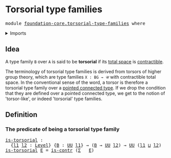 # Torsorial type families

<pre class="Agda"><a id="36" class="Keyword">module</a> <a id="43" href="foundation-core.torsorial-type-families.html" class="Module">foundation-core.torsorial-type-families</a> <a id="83" class="Keyword">where</a>
</pre>
<details><summary>Imports</summary>

<pre class="Agda"><a id="139" class="Keyword">open</a> <a id="144" class="Keyword">import</a> <a id="151" href="foundation.dependent-pair-types.html" class="Module">foundation.dependent-pair-types</a>
<a id="183" class="Keyword">open</a> <a id="188" class="Keyword">import</a> <a id="195" href="foundation.universe-levels.html" class="Module">foundation.universe-levels</a>

<a id="223" class="Keyword">open</a> <a id="228" class="Keyword">import</a> <a id="235" href="foundation-core.contractible-types.html" class="Module">foundation-core.contractible-types</a>
</pre>
</details>

## Idea

A type family `B` over `A` is said to be **torsorial** if its
[total space](foundation.dependent-pair-types.md) is
[contractible](foundation-core.contractible-types.md).

The terminology of torsorial type families is derived from torsors of higher
group theory, which are type families `X : BG → 𝒰` with contractible total
space. In the conventional sense of the word, a torsor is therefore a torsorial
type family over a
[pointed connected type](higher-group-theory.higher-groups.md). If we drop the
condition that they are defined over a pointed connected type, we get to the
notion of 'torsor-like', or indeed 'torsorial' type families.

## Definition

### The predicate of being a torsorial type family

<pre class="Agda"><a id="is-torsorial"></a><a id="1012" href="foundation-core.torsorial-type-families.html#1012" class="Function">is-torsorial</a> <a id="1025" class="Symbol">:</a>
  <a id="1029" class="Symbol">{</a><a id="1030" href="foundation-core.torsorial-type-families.html#1030" class="Bound">l1</a> <a id="1033" href="foundation-core.torsorial-type-families.html#1033" class="Bound">l2</a> <a id="1036" class="Symbol">:</a> <a id="1038" href="Agda.Primitive.html#742" class="Postulate">Level</a><a id="1043" class="Symbol">}</a> <a id="1045" class="Symbol">{</a><a id="1046" href="foundation-core.torsorial-type-families.html#1046" class="Bound">B</a> <a id="1048" class="Symbol">:</a> <a id="1050" href="Agda.Primitive.html#388" class="Primitive">UU</a> <a id="1053" href="foundation-core.torsorial-type-families.html#1030" class="Bound">l1</a><a id="1055" class="Symbol">}</a> <a id="1057" class="Symbol">→</a> <a id="1059" class="Symbol">(</a><a id="1060" href="foundation-core.torsorial-type-families.html#1046" class="Bound">B</a> <a id="1062" class="Symbol">→</a> <a id="1064" href="Agda.Primitive.html#388" class="Primitive">UU</a> <a id="1067" href="foundation-core.torsorial-type-families.html#1033" class="Bound">l2</a><a id="1069" class="Symbol">)</a> <a id="1071" class="Symbol">→</a> <a id="1073" href="Agda.Primitive.html#388" class="Primitive">UU</a> <a id="1076" class="Symbol">(</a><a id="1077" href="foundation-core.torsorial-type-families.html#1030" class="Bound">l1</a> <a id="1080" href="Agda.Primitive.html#961" class="Primitive Operator">⊔</a> <a id="1082" href="foundation-core.torsorial-type-families.html#1033" class="Bound">l2</a><a id="1084" class="Symbol">)</a>
<a id="1086" href="foundation-core.torsorial-type-families.html#1012" class="Function">is-torsorial</a> <a id="1099" href="foundation-core.torsorial-type-families.html#1099" class="Bound">E</a> <a id="1101" class="Symbol">=</a> <a id="1103" href="foundation-core.contractible-types.html#855" class="Function">is-contr</a> <a id="1112" class="Symbol">(</a><a id="1113" href="foundation.dependent-pair-types.html#505" class="Record">Σ</a> <a id="1115" class="Symbol">_</a> <a id="1117" href="foundation-core.torsorial-type-families.html#1099" class="Bound">E</a><a id="1118" class="Symbol">)</a>
</pre>